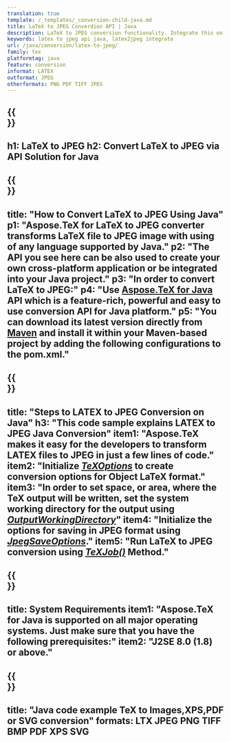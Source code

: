 ```yaml
---
translation: true
template: /_templates/_conversion-child-java.md
title: LaTeX to JPEG Converdion API | Java 
description: LaTeX to JPEG conversion functionality. Integrate this on-premise Java library into your project or use cross-platform applications to convert LaTeX to JPEG.
keywords: latex to jpeg api java, latex2jpeg integrate
url: /java/conversion/latex-to-jpeg/
family: tex
platformtag: java
feature: conversion
informat: LATEX
outformat: JPEG
otherformats: PNG PDF TIFF JPEG
---
```


{{<section banner>}}
---
h1: LaTeX to JPEG
h2: Convert LaTeX to JPEG via API Solution for Java
---

{{<section overview>}}
---
title: "How to Convert LaTeX to JPEG Using Java"
p1: "Aspose.TeX for LaTeX to JPEG converter transforms LaTeX file to JPEG image with using of any language supported by Java."
p2: "The API you see here can be also used to create your own cross-platform application or be integrated into your Java project."
p3: "In order to convert LaTeX to JPEG:"
p4: "Use [Aspose.TeX for Java](https://products.aspose.com/tex/java) API which is a feature-rich, powerful and easy to use conversion API for Java platform."
p5: "You can download its latest version directly from [Maven](https://repository.aspose.com/webapp/#/artifacts/browse/tree/General/repo/com/aspose/aspose-tex) and install it within your Maven-based project by adding the following configurations to the pom.xml."
---

{{<section feature1>}}
---
title: "Steps to LATEX to JPEG Conversion on Java"
h3: "This code sample explains LATEX to JPEG Java Conversion"
item1: "Aspose.TeX makes it easy for the developers to transform LATEX files to JPEG in just a few lines of code."
item2: "Initialize [*TeXOptions*](https://reference.aspose.com/tex/java/com.aspose.tex/TeXOptions) to create conversion options for Object LaTeX format."
item3: "In order to set space, or area, where the TeX output will be written, set the system working directory for the output using [*OutputWorkingDirectory*](https://reference.aspose.com/tex/java/com.aspose.tex/TeXOptions#getOutputWorkingDirectory--)"
item4: "Initialize the options for saving in JPEG format using [*JpegSaveOptions*](https://reference.aspose.com/tex/java/com.aspose.tex.rendering/JpegSaveOptions)."
item5: "Run LaTeX to JPEG conversion using [*TeXJob()*](https://reference.aspose.com/tex/java/com.aspose.tex/TeXJob) Method."
---

{{<section feature2>}}
---
title: System Requirements
item1: "Aspose.TeX for Java is supported on all major operating systems. Just make sure that you have the following prerequisites:"
item2: "J2SE 8.0 (1.8) or above."
---

{{<section widget>}}
---
title: "Java code example TeX to Images,XPS,PDF or SVG conversion"
formats: LTX JPEG PNG TIFF BMP PDF XPS SVG
---